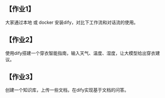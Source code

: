 ## 【作业1】  
大家通过本地 或 docker 安装dify，对比下工作流和对话流的使用。

## 【作业2】  
使用dify搭建一个穿衣智能指南，输入天气、温度、湿度，让大模型给出穿衣建议。

## 【作业3】  
创建一个知识库，上传一些文档，在dify实现基于文档的问答。
